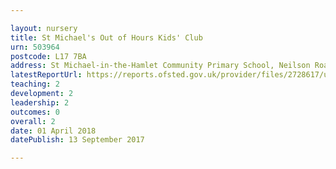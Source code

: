 ```yaml
---

layout: nursery
title: St Michael's Out of Hours Kids' Club
urn: 503964
postcode: L17 7BA
address: St Michael-in-the-Hamlet Community Primary School, Neilson Road, Liverpool, L17 7BA
latestReportUrl: https://reports.ofsted.gov.uk/provider/files/2728617/urn/503964.pdf
teaching: 2
development: 2
leadership: 2
outcomes: 0
overall: 2
date: 01 April 2018 
datePublish: 13 September 2017

---
```

